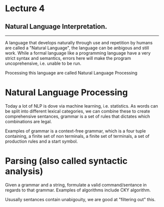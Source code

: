 # Lecture 4
## Natural Language Interpretation.
---
A language that develops naturally through use and repetition by humans are called a "Natural Language", the language can be anbigous and still work. While a formal language like a programming language have a very strict syntax and semantics, errors here will make the program uncoprehensive, i.e. unable to be run. 

Processing this language are called Natural Language Processing

# Natural Language Processing
Today a lot of NLP is dove via machine learning, i.e. statistics. 
As words can be split into different lexical categories, we can combine these to create comprehensive sentances, grammar is a set of rules that dictates which combinations are legal.

Examples of grammar is a context-free grammar, which is a four tuple containing, a finite set of non terminals, a finite set of terminals, a set of production rules and a start symbol. 

# Parsing (also called syntactic analysis)
Given a grammar and a string, formulate a valid command/sentance in regards to that grammar. Examples of algorithms include CKY algorithm. 

Ususally sentances contain unabigouity, we are good at "filtering out" this. 